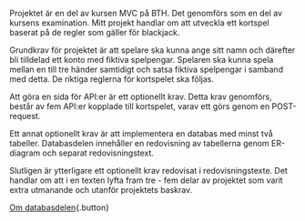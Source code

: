 Projektet är en del av kursen MVC på BTH. Det genomförs som en del av kursens examination. Mitt projekt handlar om att utveckla ett kortspel baserat på de regler som gäller för blackjack.

Grundkrav för projektet är att spelare ska kunna ange sitt namn och därefter bli tilldelad ett konto med fiktiva spelpengar. Spelaren ska kunna spela mellan en till tre händer samtidigt och satsa fiktiva spelpengar i samband med detta. De riktiga reglerna för kortspelet ska följas.

Att göra en sida för API:er är ett optionellt krav. Detta krav genomförs, består av fem API:er kopplade till kortspelet, varav ett görs genom en POST-request.

Ett annat optionellt krav är att implementera en databas med minst två tabeller. Databasdelen innehåller en redovisning av tabellerna genom ER-diagram och separat redovisningstext.

Slutligen är ytterligare ett optionellt krav redovisat i redovisningstexte. Det handlar om att i en texten lyfta fram tre - fem delar av projektet som varit extra utmanande och utanför projektets baskrav.

[Om databasdelen](about/aboutdb){.button}
